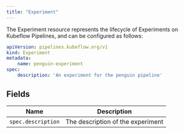 ```yaml
---
title: "Experiment"
---
```


The Experiment resource represents the lifecycle of Experiments on Kubeflow Pipelines,
and can be configured as follows:

```yaml
apiVersion: pipelines.kubeflow.org/v1
kind: Experiment
metadata:
    name: penguin-experiment
spec:
    description: 'An experiment for the penguin pipeline'
```

## Fields

| Name | Description |
| --- | --- |
| `spec.description` | The description of the experiment |
